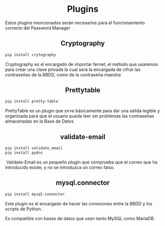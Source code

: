 # <center> Plugins </center>

Estos plugins mencionados serán necesarios para el funcionamiento correcto del Password Manager

## <center>Cryptography</center>

```bash
pip install crytography
```

Cryptography es el encargado de importar fernet, el método que usaremos para crear una clave privada la cual será la encargada de cifrar las contraseñas de la BBDD, como de la contraseña maestra

## <center>Prettytable</center>

```bash
pip install pretty-table
```

PrettyTable es un plugin que sirve básicamente para dar una salida legible y organizada para que el usuario pueda leer sin problemas las contraseñas almacenadas en la Base de Datos

## <center>validate-email</center>

 ```bash
 pip install validate_email
 pip install pydns
 ```

​	Validate-Email es un pequeño plugin que comprueba que el correo que ha introducido existe, y no se introduzca un correo falso.

## <center>mysql.connector</center>

```bash
pip install mysql-connector
```

Este plugin es el encargado de hacer las conexiones entre la BBDD y los scripts de Python.

Es compatible con bases de datos que usen tanto MySQL como MariaDB.
